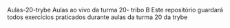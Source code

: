 
Aulas-20-trybe
Aulas ao vivo da turma 20- tribo B
Este repositório guardará todos exercícios praticados durante aulas da turma 20 da trybe

